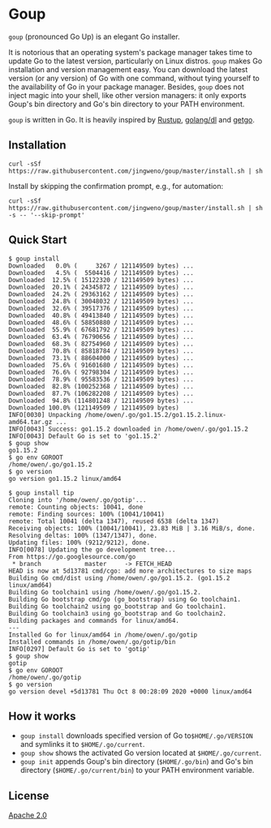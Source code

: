 # Goup

`goup` (pronounced Go Up) is an elegant Go installer.

It is notorious that an operating system's package manager takes time to update Go to the latest version, particularly on Linux distros.
`goup` makes Go installation and version management easy.
You can download the latest version (or any version) of Go with one command, without tying yourself to the availability of Go in your package manager.
Besides, `goup` does not inject magic into your shell, like other version managers: it only exports Goup's bin directory and Go's bin directory to your PATH environment.

`goup` is written in Go. It is heavily inspired by [Rustup](https://rustup.rs/), [golang/dl](https://github.com/golang/dl) and [getgo](https://github.com/golang/tools/tree/master/cmd/getgo).

## Installation

```
curl -sSf https://raw.githubusercontent.com/jingweno/goup/master/install.sh | sh

```

Install by skipping the confirmation prompt, e.g., for automation:

```
curl -sSf https://raw.githubusercontent.com/jingweno/goup/master/install.sh | sh -s -- '--skip-prompt'

```

## Quick Start

```
$ goup install
Downloaded   0.0% (     3267 / 121149509 bytes) ...
Downloaded   4.5% (  5504416 / 121149509 bytes) ...
Downloaded  12.5% ( 15122320 / 121149509 bytes) ...
Downloaded  20.1% ( 24345872 / 121149509 bytes) ...
Downloaded  24.2% ( 29363162 / 121149509 bytes) ...
Downloaded  24.8% ( 30048032 / 121149509 bytes) ...
Downloaded  32.6% ( 39517376 / 121149509 bytes) ...
Downloaded  40.8% ( 49413840 / 121149509 bytes) ...
Downloaded  48.6% ( 58850880 / 121149509 bytes) ...
Downloaded  55.9% ( 67681792 / 121149509 bytes) ...
Downloaded  63.4% ( 76790656 / 121149509 bytes) ...
Downloaded  68.3% ( 82754960 / 121149509 bytes) ...
Downloaded  70.8% ( 85818784 / 121149509 bytes) ...
Downloaded  73.1% ( 88604000 / 121149509 bytes) ...
Downloaded  75.6% ( 91601680 / 121149509 bytes) ...
Downloaded  76.6% ( 92798304 / 121149509 bytes) ...
Downloaded  78.9% ( 95583536 / 121149509 bytes) ...
Downloaded  82.8% (100252368 / 121149509 bytes) ...
Downloaded  87.7% (106282208 / 121149509 bytes) ...
Downloaded  94.8% (114801248 / 121149509 bytes) ...
Downloaded 100.0% (121149509 / 121149509 bytes)
INFO[0030] Unpacking /home/owen/.go/go1.15.2/go1.15.2.linux-amd64.tar.gz ...
INFO[0043] Success: go1.15.2 downloaded in /home/owen/.go/go1.15.2
INFO[0043] Default Go is set to 'go1.15.2'
$ goup show
go1.15.2
$ go env GOROOT
/home/owen/.go/go1.15.2
$ go version
go version go1.15.2 linux/amd64

$ goup install tip
Cloning into '/home/owen/.go/gotip'...
remote: Counting objects: 10041, done
remote: Finding sources: 100% (10041/10041)
remote: Total 10041 (delta 1347), reused 6538 (delta 1347)
Receiving objects: 100% (10041/10041), 23.83 MiB | 3.16 MiB/s, done.
Resolving deltas: 100% (1347/1347), done.
Updating files: 100% (9212/9212), done.
INFO[0078] Updating the go development tree...
From https://go.googlesource.com/go
 * branch            master     -> FETCH_HEAD
HEAD is now at 5d13781 cmd/cgo: add more architectures to size maps
Building Go cmd/dist using /home/owen/.go/go1.15.2. (go1.15.2 linux/amd64)
Building Go toolchain1 using /home/owen/.go/go1.15.2.
Building Go bootstrap cmd/go (go_bootstrap) using Go toolchain1.
Building Go toolchain2 using go_bootstrap and Go toolchain1.
Building Go toolchain3 using go_bootstrap and Go toolchain2.
Building packages and commands for linux/amd64.
---
Installed Go for linux/amd64 in /home/owen/.go/gotip
Installed commands in /home/owen/.go/gotip/bin
INFO[0297] Default Go is set to 'gotip'
$ goup show
gotip
$ go env GOROOT
/home/owen/.go/gotip
$ go version
go version devel +5d13781 Thu Oct 8 00:28:09 2020 +0000 linux/amd64
```

## How it works

* `goup install` downloads specified version of Go to`$HOME/.go/VERSION` and symlinks it to `$HOME/.go/current`.
* `goup show` shows the activated Go version located at `$HOME/.go/current`.
* `goup init` appends Goup's bin directory (`$HOME/.go/bin`) and Go's bin directory (`$HOME/.go/current/bin`) to your PATH environment variable.


## License

[Apache 2.0](https://github.com/jingweno/goup/blob/master/LICENSE)
